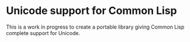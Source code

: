 # Unicode support for Common Lisp

This is a work in progress to create a portable library giving Common
Lisp complete support for Unicode.
